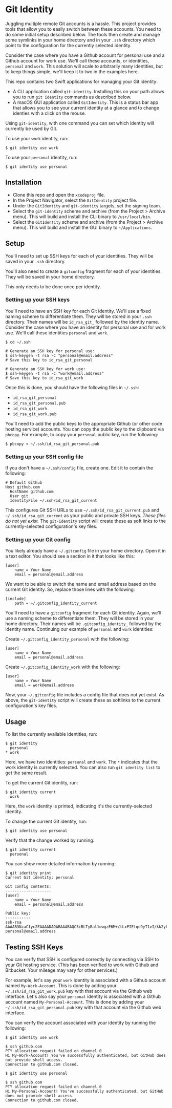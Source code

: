 # Git Identity

Juggling multiple remote Git accounts is a hassle. This project provides tools that allow you to easily switch between these accounts. You need to do some initial setup described below. The tools then create and manage some symlinks in your home directory and in your `.ssh` directory which point to the configuration for the currently selected identity.

Consider the case where you have a Github account for personal use and a Github account for work use. We'll call these accounts, or identities, `personal` and `work`. This solution will scale to arbitrarily many identities, but to keep things simple, we'll keep it to two in the examples here.

This repo contains two Swift applications for managing your Git identity:

- A CLI application called `git-identity`. Installing this on your path allows you to run `git identity` commands as described below.
- A macOS GUI application called `GitIdentity`. This is a status bar app that allows you to see your current identity at a glance and to change identies with a click on the mouse.

Using `git-identity`, with one command you can set which identity will currently be used by Git.

To use your `work` identity, run:

    $ git identity use work

To use your `personal` identity, run:

    $ git identity use personal

## Installation

- Clone this repo and open the `xcodeproj` file.
- In the Project Navigator, select the `GitIdentity` project file.
- Under the `GitIdentity` and `git-identity` targets, set the signing team.
- Select the `git-identity` scheme and archive (from the Project > Archive menu). This will build and install the CLI binary to `/usr/local/bin`.
- Select the `GitIdentity` scheme and archive (from the Project > Archive menu). This will build and install the GUI binary to `~/Applications`.

## Setup

You'll need to set up SSH keys for each of your identities. They will be saved in your `.ssh` directory.

You'll also need to create a `gitconfig` fragment for each of your identities. They will be saved in your home directory.

This only needs to be done once per identity.

### Setting up your SSH keys

You'll need to have an SSH key for each Git identity. We'll use a fixed naming scheme to differentiate them. They will be stored in your `.ssh` directory. Their names will be `id_rsa_git_` followed by the identity name. Consider the case where you have an identity for personal use and for work use. We'll call these identities `personal` and `work`.

    $ cd ~/.ssh

    # Generate an SSH key for personal use:
    $ ssh-keygen -t rsa -C "personal@email.address"
    # Save this key to id_rsa_git_personal

    # Generate an SSH key for work use:
    $ ssh-keygen -t rsa -C "work@email.address"
    # Save this key to id_rsa_git_work

Once this is done, you should have the following files in `~/.ssh`:

- `id_rsa_git_personal`
- `id_rsa_git_personal.pub`
- `id_rsa_git_work`
- `id_rsa_git_work.pub`

You'll need to add the public keys to the appropriate Github (or other code hosting service) accounts. You can copy the public key to the clipboard via `pbcopy`. For example, to copy your `personal` public key, run the following:

    $ pbcopy < ~/.ssh/id_rsa_git_personal.pub

### Setting up your SSH config file

If you don't have a `~/.ssh/config` file, create one. Edit it to contain the following:

    # Default Github
    Host github.com
      HostName github.com
      User git
      IdentityFile ~/.ssh/id_rsa_git_current

This configures Git SSH URLs to use `~/.ssh/id_rsa_git_current.pub` and `~/.ssh/id_rsa_git_current` as your public and private SSH keys. _These files do not yet exist._ The `git-identity` script will create these as soft links to the currently-selected configuration's key files.

### Setting up your Git config

You likely already have a `~/.gitconfig` file in your home directory. Open it in a text editor. You should see a section in it that looks like this:

    [user]
        name = Your Name
        email = personal@email.address

We want to be able to switch the name and email address based on the current Git identity. So, replace those lines with the following:

    [include]
        path = ~/.gitconfig_identity_current

You'll need to have a `gitconfig` fragment for each Git identity. Again, we'll use a naming scheme to differentiate them. They will be stored in your home directory. Their names will be `.gitconfig_identity_` followed by the identity name. Continuing our example of `personal` and `work` identities:

Create `~/.gitconfig_identity_personal` with the following:

    [user]
        name = Your Name
        email = personal@email.address

Create `~/.gitconfig_identity_work` with the following:

    [user]
        name = Your Name
        email = work@email.address

Now, your `~/.gitconfig` file includes a config file that does not yet exist. As above, the `git-identity` script will create these as softlinks to the current configuration's key files.

## Usage

To list the currently available identities, run:

    $ git identity
      personal
    * work

Here, we have two identities: `personal` and `work`. The `*` indicates that the work identity is currently selected. You can also run `git identity list` to get the same result.

To get the current Git identity, run:

    $ git identity current
      work

Here, the `work` identity is printed, indicating it's the currently-selected identity.

To change the current Git identity, run:

    $ git identity use personal

Verify that the change worked by running:

    $ git identity current
      personal

You can show more detailed information by running:

    $ git identity print
    Current Git identity: personal

    Git config contents:
    --------------------
    [user]
        name = Your Name
        email = personal@email.address

    Public key:
    -----------
    ssh-rsa AAAAB3NzaC1yc2EAAAADAQABAAABAQC5iRLTyBal1owgzE6M+/tLxPIEtqd9yT1vI/kk2ykM0KFUac8WCI65YId28t8hOVxP+AufAdeVXaSr4ZuVl9BPgwpo7ZS1ls8GW5prxkArmwG2MuJkQS1AipJ53Zng0w2DF0oCa/FcusSxz5y7nvAdcLM5cYJoAjWdhluQ0loe1m8KJM2Bl0A/2tpfsi1vHugvds4d9T6q4uYqImaWJ4hOuRot52ygDyN/i3IsqTVVzDae7q0F9TCjvBA1QGbo8Km6uUGN5wNi6fcLgsxdezITQNVChvFvLVRi5ve5l+BhdprDwUnpxVdwkNa1U2Tyu6cRnxwLnYo5WliBgAWrxFz3 personal@email.address

## Testing SSH Keys

You can verify that SSH is configured correctly by connecting via SSH to your Git hosting service. (This has been verified to work with Github and Bitbucket. Your mileage may vary for other services.)

For example, let's say your `work` identity is associated with a Github account named `My-Work-Account`. This is done by adding your `~/.ssh/id_rsa_git_work.pub` key with that account via the Github web interface. Let's also say your `personal` identity is associated with a Github account named `My-Personal-Account`. This is done by adding your `~/.ssh/id_rsa_git_personal.pub` key with that account via the Github web interface.

You can verify the account associated with your identity by running the following:

    $ git identity use work

    $ ssh github.com
    PTY allocation request failed on channel 0
    Hi My-Work-Account! You've successfully authenticated, but GitHub does not provide shell access.
    Connection to github.com closed.

    $ git identity use personal

    $ ssh github.com
    PTY allocation request failed on channel 0
    Hi My-Personal-Account! You've successfully authenticated, but GitHub does not provide shell access.
    Connection to github.com closed.

